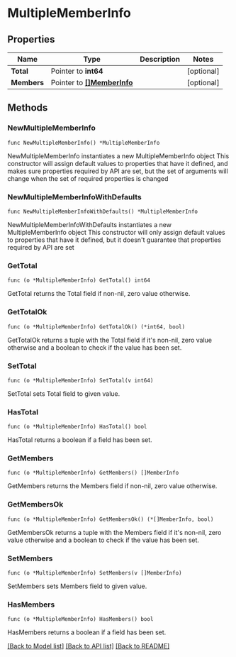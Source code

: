 # MultipleMemberInfo

## Properties

Name | Type | Description | Notes
------------ | ------------- | ------------- | -------------
**Total** | Pointer to **int64** |  | [optional] 
**Members** | Pointer to [**[]MemberInfo**](MemberInfo.md) |  | [optional] 

## Methods

### NewMultipleMemberInfo

`func NewMultipleMemberInfo() *MultipleMemberInfo`

NewMultipleMemberInfo instantiates a new MultipleMemberInfo object
This constructor will assign default values to properties that have it defined,
and makes sure properties required by API are set, but the set of arguments
will change when the set of required properties is changed

### NewMultipleMemberInfoWithDefaults

`func NewMultipleMemberInfoWithDefaults() *MultipleMemberInfo`

NewMultipleMemberInfoWithDefaults instantiates a new MultipleMemberInfo object
This constructor will only assign default values to properties that have it defined,
but it doesn't guarantee that properties required by API are set

### GetTotal

`func (o *MultipleMemberInfo) GetTotal() int64`

GetTotal returns the Total field if non-nil, zero value otherwise.

### GetTotalOk

`func (o *MultipleMemberInfo) GetTotalOk() (*int64, bool)`

GetTotalOk returns a tuple with the Total field if it's non-nil, zero value otherwise
and a boolean to check if the value has been set.

### SetTotal

`func (o *MultipleMemberInfo) SetTotal(v int64)`

SetTotal sets Total field to given value.

### HasTotal

`func (o *MultipleMemberInfo) HasTotal() bool`

HasTotal returns a boolean if a field has been set.

### GetMembers

`func (o *MultipleMemberInfo) GetMembers() []MemberInfo`

GetMembers returns the Members field if non-nil, zero value otherwise.

### GetMembersOk

`func (o *MultipleMemberInfo) GetMembersOk() (*[]MemberInfo, bool)`

GetMembersOk returns a tuple with the Members field if it's non-nil, zero value otherwise
and a boolean to check if the value has been set.

### SetMembers

`func (o *MultipleMemberInfo) SetMembers(v []MemberInfo)`

SetMembers sets Members field to given value.

### HasMembers

`func (o *MultipleMemberInfo) HasMembers() bool`

HasMembers returns a boolean if a field has been set.


[[Back to Model list]](../README.md#documentation-for-models) [[Back to API list]](../README.md#documentation-for-api-endpoints) [[Back to README]](../README.md)


